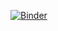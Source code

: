 [![Binder](https://mybinder.org/badge_logo.svg)](https://mybinder.org/v2/gh/Atashnezhad/OOP/master)

